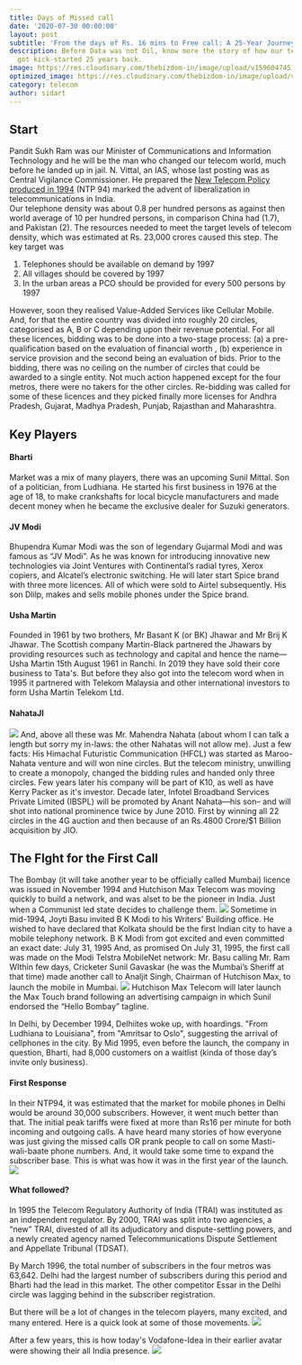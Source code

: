 ```yaml
---
title: Days of Missed call
date: '2020-07-30 00:00:00'
layout: post
subtitle: 'From the days of Rs. 16 mins to Free call: A 25-Year Journey'
description: Before Data was not Oil, know more the story of how our telecom story
  got kick-started 25 years back.
image: https://res.cloudinary.com/thebizdom-in/image/upload/v1596047451/IndiaMobile_ukoqod.png
optimized_image: https://res.cloudinary.com/thebizdom-in/image/upload/v1596047451/IndiaMobile_ukoqod.png
category: telecom
author: sidart
---
```


## Start
Pandit Sukh Ram was our Minister of Communications and Information Technology and he will be the man who changed our telecom world, much before he landed up in jail. N. Vittal, an IAS, whose last posting was as Central Vigilance Commissioner. He prepared the [New Telecom Policy produced in 1994](https://dot.gov.in/national-telecom-policy-1994) (NTP 94) marked the advent of liberalization in telecommunications in India.  
Our telephone density was about 0.8 per hundred persons as against then world average of 10 per hundred persons, in comparison China had (1.7), and Pakistan (2). 
The resources needed to meet the target levels of telecom density, which was estimated at Rs. 23,000 crores caused this step.
The key target was 
1. Telephones should be available on demand by 1997
2. All villages should be covered by 1997
3. In the urban areas a PCO should be provided for every 500 persons by 1997


However, soon they realised Value-Added Services like Cellular Mobile. And, for that the entire country was divided into roughly 20 circles, categorised as A, B or C depending upon their revenue potential. For all these licences, bidding was to be done into a two-stage process: 
(a) a pre-qualification based on the evaluation of financial worth , (b) experience in service provision and the second being an evaluation of bids. 
Prior to the bidding, there was no ceiling on the number of circles that could be awarded to a single entity. Not much action happened except for the four metros, there were no takers for the other circles.  Re-bidding was called for some of these licences and they picked finally more licenses for Andhra Pradesh, Gujarat, Madhya Pradesh, Punjab, Rajasthan and Maharashtra. 

## Key Players
#### Bharti 
Market was a mix of many players, there was an upcoming Sunil Mittal. Son of a politician, from Ludhiana. He started his first business in 1976 at the age of 18, to make crankshafts for local bicycle manufacturers and made decent money when he became the exclusive dealer for Suzuki generators. 

#### JV Modi
Bhupendra Kumar Modi was the son of legendary Gujarmal Modi and  was famous as “JV Modi”. As he was known for introducing innovative new technologies via Joint Ventures with Continental’s radial tyres, Xerox copiers, and Alcatel’s electronic switching.  He will later start Spice brand with three more licences. All of which were sold to Airtel subsequently. His son Dlilp, makes and sells mobile phones under the Spice brand.

#### Usha Martin 
Founded in 1961 by two brothers, Mr Basant K (or BK) Jhawar and Mr Brij K Jhawar. The Scottish company Martin-Black partnered the Jhawars by providing resources such as technology and capital and hence the name—Usha Martin 15th August 1961 in Ranchi. 
In 2019 they have sold their core business to Tata's. But before they also got into the telecom word when in 1995 it partnered with Telekom Malaysia and other international investors to form Usha Martin Telekom Ltd.

#### NahataJI
![](https://res.cloudinary.com/thebizdom-in/image/upload/v1596048204/Mobile5_lu9zhq.jpg)
And, above all these was Mr. Mahendra Nahata (about whom I can talk a length but sorry my in-laws: the other Nahatas will not allow me). 
Just a few facts: His Himachal Futuristic Communication (HFCL) was started as Maroo-Nahata venture and will won nine circles. But the telecom ministry, unwilling to create a monopoly, changed the bidding rules and handed only three circles. Few years later his company will be part of K10, as well as have Kerry Packer as it's investor. 
Decade later, Infotel Broadband Services Private Limited (IBSPL) will be promoted by Anant Nahata—his son– and will shot into national prominence twice by June 2010. First by winning all 22 circles in the 4G auction and then because of an Rs.4800 Crore/$1 Billion acquisition by JIO.

## The FIght for the First Call
The Bombay (it will take another year to be officially called Mumbai) licence was issued in November 1994 and Hutchison Max Telecom was moving quickly to build a network, and was alset to be the pioneer in India. Just when a Communist led state  decides to challenge them. 
![](https://res.cloudinary.com/thebizdom-in/image/upload/v1596048205/Mobile6_mdau1x.jpg)
Sometime in mid-1994, Joyti Basu invited  B K Modi to his Writers' Building office. He wished to have declared that Kolkata should be the first Indian city to have a mobile telephony network. B K Modi from got excited and even committed an exact date: July 31, 1995
And, as promised On July 31, 1995, the first call was made on the Modi Telstra MobileNet network: Mr. Basu calling Mr. Ram
WIthin few days, Cricketer Sunil Gavaskar (he was the Mumbai’s Sheriff at that time) made another call to Analjit Singh, Chairman of Hutchison Max, to launch the mobile in Mumbai. 
![](https://res.cloudinary.com/thebizdom-in/image/upload/v1596048204/Mobile3_piv4je.jpg)
Hutchison Max Telecom will later launch the Max Touch brand following an advertising campaign in which Sunil endorsed the “Hello Bombay” tagline.

In Delhi, by December 1994, Delhiites woke up, with hoardings. "From Ludhiana to Louisiana", from "Amritsar to Oslo", suggesting the arrival of cellphones in the city. By Mid 1995, even before the launch, the company in question, Bharti, had 8,000 customers on a waitlist (kinda of those day’s invite only business). 

#### First Response 
In their NTP94, it was estimated that the market for mobile phones in Delhi would be around 30,000 subscribers. However, it went much better than that. The initial peak tariffs were fixed at more than Rs16 per minute for both incoming and outgoing calls. A have heard many stories of how everyone was just giving the missed calls OR prank people to call on some Masti-wali-baate phone numbers. And, it would take some time to expand the subscriber base. This is what was how it was in the first year of the launch.
![](https://res.cloudinary.com/thebizdom-in/image/upload/v1596048204/Mobile1_zxbtjg.jpg)

#### What followed? 
In 1995 the Telecom Regulatory Authority of India (TRAI) was instituted as an independent regulator. By 2000, TRAI was split into two agencies, a “new” TRAI, divested of all its adjudicatory and dispute-settling powers, and a newly created agency named Telecommunications Dispute Settlement and Appellate Tribunal (TDSAT).

By March 1996, the total number of subscribers in the four metros was 63,642. Delhi had the largest number of subscribers during this period and Bharti had the lead in this market. The other competitor Essar in the Delhi circle was lagging behind in the subscriber registration.

But there will be a lot of changes in the telecom players, many excited, and many entered. Here is a quick look at some of those movements. 
![](https://res.cloudinary.com/thebizdom-in/image/upload/v1596048204/Mobile2_ooakoo.jpg)

After a few years, this is how today's Vodafone-Idea in their earlier avatar were showing their all India presence. 
![](https://res.cloudinary.com/thebizdom-in/image/upload/v1596048205/Mobile4_olctsx.jpg)
